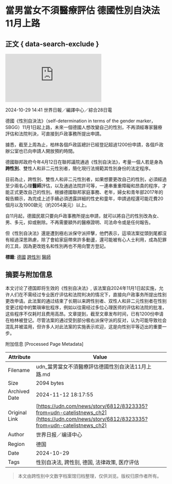 # 當男當女不須醫療評估 德國性別自決法11月上路

## 正文 { data-search-exclude }


![情境示意圖，與新聞當事者無關。圖／Ingimage](https://pgw.udn.com.tw/gw/photo.php?u=https://uc.udn.com.tw/photo/2024/10/29/4/30804558.jpg&x=0&y=0&sw=0&sh=0&sl=W&fw=800&exp=3600&w=930)

2024-10-29 14:41 世界日報／編譯中心／綜合28日電

德國《性別自決法》（self-determination in terms of the gender marker，SBGG）11月1日起上路，未來一個德國人想改變自己的性別，不再須經專家醫療評估和法院判決，可直接到戶政事務所提出申請。

據悉，截至上周為止，柏林各個戶政區總計已經登記超過1200份申請，各個戶政辦公室也已向申請人開放預約時間。

德國聯邦政府今年4月12日在聯邦議院通過《性別自決法》，考量一個人若是身為**跨性別**、雙性人和非二元性別者，簡化現行法規範其性別身份的法定程序。

目前為止，跨性別、雙性人和非二元性別者，如果想要更改自己的性別，必須經過至少兩名心理**醫師**評估，以及通過法院許可等，一連串重重障礙和昂貴的程序，才能正式更改自己的性別。根據德國聯邦家庭事務、老年，婦女和青年部2017年的報告顯示，為完成上述手續必須透露詳細的性史和童年，申請過程還可能花費20個月以及1900歐元（約2054美元）以上。

自11月起，德國民眾只要向戶政事務所提出申請，就可以將自己的性別改為女、男、多元，抑或刪除。不再需要額外的醫療證明、司法命令或是任何報告。

但《性別自決法》還是遭到極右派保守派抨擊，他們表示，這項法案從頭到尾都沒有經過深思熟慮，除了會給家庭帶來許多動盪，還可能被有心人士利用，成為犯罪的工具，因為更改姓名和性別再也不用向警方登記。

**標籤**: [德國](https://www.udn.com/search/tagging/2/德國) [跨性別](https://www.udn.com/search/tagging/2/跨性別) [醫師](https://www.udn.com/search/tagging/2/醫師)

## 摘要与附加信息

<!-- tcd_abstract -->
本文讨论了德国即将生效的《性别自决法》, 该法案自2024年11月1日起实施，允许人们在不需经过专业医疗评估和法院判决的情况下，直接向户政事务所提出性别更改申请。此法案的通过结束了长期以来跨性别者、双性人和非二元性别者在性别变更过程中的繁瑣审批程序，例如以往需经过多位心理医师的评估和法院的批准，这些程序不仅耗时且费用高昂。文章提到，截至文章发布时间，已有1200份申请在柏林被登记。尽管法案的通过受到部分极右派保守派的反对，认为可能导致社会混乱并被滥用，但许多人对此法案的实施表示欢迎，这是向性别平等迈出的重要一步。
<!-- tcd_abstract_end -->

附加信息 [Processed Page Metadata]

| Attribute       | Value                                  |
|-----------------|----------------------------------------|
| Filename        | udn_當男當女不須醫療評估德國性別自決法11月上路.md                             |
| Size            | 2094 bytes                           |
| Archived Date   | 2024-11-12 18:17:55                             |
| Original Link   | [https://udn.com/news/story/6812/8323335?from=udn-catelistnews_ch2](https://udn.com/news/story/6812/8323335?from=udn-catelistnews_ch2)                       |
| Author          | 世界日报／编译中心                               |
| Region          | 德国                               |
| Date            | 2024-10-29                                 |
| Tags            | 性别自决法, 跨性别, 德国, 法律政策, 医疗评估                                 |
>
> 本文由跨性别中文数字档案馆归档整理，仅供浏览。版权归原作者所有。
>